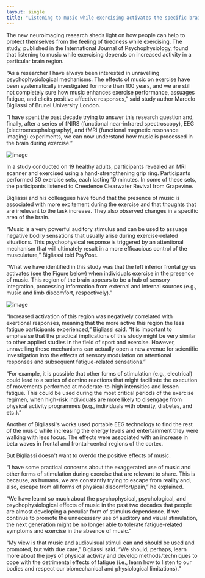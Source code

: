 ```yaml
---
layout: single
title: "Listening to music while exercising activates the specific brain area and can help overcome fatigue"
---
```

The new neuroimaging research sheds light on how people can help to protect themselves from the feeling of tiredness while exercising. The study, published in the International Journal of Psychophysiology, found that listening to music while exercising depends on increased activity in a particular brain region.

“As a researcher I have always been interested in unravelling psychophysiological mechanisms. The effects of music on exercise have been systematically investigated for more than 100 years, and we are still not completely sure how music enhances exercise performance, assuages fatigue, and elicits positive affective responses,” said study author Marcelo Bigliassi of Brunel University London.

“I have spent the past decade trying to answer this research question and, finally, after a series of fNIRS (functional near-infrared spectroscopy), EEG (electroencephalography), and fMRI (functional magnetic resonance imaging) experiments, we can now understand how music is processed in the brain during exercise.”

![image](https://cdn-images-1.medium.com/max/800/0*m9xiDXit0DpDES3Y.png)

<script async src="//pagead2.googlesyndication.com/pagead/js/adsbygoogle.js"></script>
<ins class="adsbygoogle"
     style="display:block; text-align:center;"
     data-ad-layout="in-article"
     data-ad-format="fluid"
     data-ad-client="ca-pub-7868661326160958"
     data-ad-slot="3072558811"></ins>
<script>
     (adsbygoogle = window.adsbygoogle || []).push({});
</script>

In a study conducted on 19 healthy adults, participants revealed an MRI scanner and exercised using a hand-strengthening grip ring. Participants performed 30 exercise sets, each lasting 10 minutes. In some of these sets, the participants listened to Creedence Clearwater Revival from Grapevine.

Bigliassi and his colleagues have found that the presence of music is associated with more excitement during the exercise and that thoughts that are irrelevant to the task increase. They also observed changes in a specific area of the brain.

“Music is a very powerful auditory stimulus and can be used to assuage negative bodily sensations that usually arise during exercise-related situations. This psychophysical response is triggered by an attentional mechanism that will ultimately result in a more efficacious control of the musculature,” Bigliassi told PsyPost.

“What we have identified in this study was that the left inferior frontal gyrus activates (see the Figure below) when individuals exercise in the presence of music. This region of the brain appears to be a hub of sensory integration, processing information from external and internal sources (e.g., music and limb discomfort, respectively).”

![image](https://d2ck0sxsjau14o.cloudfront.net/wp-content/uploads/2018/08/fig4-300x282.jpg)

“Increased activation of this region was negatively correlated with exertional responses, meaning that the more active this region the less fatigue participants experienced,” Bigliassi said. “It is important to emphasise that the practical implications of this study might be very similar to other applied studies in the field of sport and exercise. However, unravelling these mechanisms can actually open a new avenue for scientific investigation into the effects of sensory modulation on attentional responses and subsequent fatigue-related sensations.”

<script async src="//pagead2.googlesyndication.com/pagead/js/adsbygoogle.js"></script>
<ins class="adsbygoogle"
     style="display:block; text-align:center;"
     data-ad-layout="in-article"
     data-ad-format="fluid"
     data-ad-client="ca-pub-7868661326160958"
     data-ad-slot="3072558811"></ins>
<script>
     (adsbygoogle = window.adsbygoogle || []).push({});
</script>

“For example, it is possible that other forms of stimulation (e.g., electrical) could lead to a series of domino reactions that might facilitate the execution of movements performed at moderate-to-high intensities and lessen fatigue. This could be used during the most critical periods of the exercise regimen, when high-risk individuals are more likely to disengage from physical activity programmes (e.g., individuals with obesity, diabetes, and etc.).”

Another of Bigliassi's works used portable EEG technology to find the rest of the music while increasing the energy levels and entertainment they were walking with less focus. The effects were associated with an increase in beta waves in frontal and frontal-central regions of the cortex.

But Bigliassi doesn't want to overdo the positive effects of music.

“I have some practical concerns about the exaggerated use of music and other forms of stimulation during exercise that are relevant to share. This is because, as humans, we are constantly trying to escape from reality and, also, escape from all forms of physical discomfort/pain,” he explained.

<script async src="//pagead2.googlesyndication.com/pagead/js/adsbygoogle.js"></script>
<ins class="adsbygoogle"
     style="display:block; text-align:center;"
     data-ad-layout="in-article"
     data-ad-format="fluid"
     data-ad-client="ca-pub-7868661326160958"
     data-ad-slot="3072558811"></ins>
<script>
     (adsbygoogle = window.adsbygoogle || []).push({});
</script>

“We have learnt so much about the psychophysical, psychological, and psychophysiological effects of music in the past two decades that people are almost developing a peculiar form of stimulus dependence. If we continue to promote the unnecessary use of auditory and visual stimulation, the next generation might be no longer able to tolerate fatigue-related symptoms and exercise in the absence of music.”

“My view is that music and audiovisual stimuli can and should be used and promoted, but with due care,” Bigliassi said. “We should, perhaps, learn more about the joys of physical activity and develop methods/techniques to cope with the detrimental effects of fatigue (i.e., learn how to listen to our bodies and respect our biomechanical and physiological limitations).”
